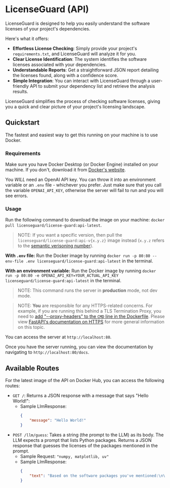 # LicenseGuard (API)
LicenseGuard is designed to help you easily understand the software licenses of your project's dependencies.

Here's what it offers:
- **Effortless License Checking**: Simply provide your project's `requirements.txt`, and LicenseGuard will analyze it for you.
- **Clear License Identification**: The system identifies the software licenses associated with your dependencies.
- **Understandable Reports**: Get a straightforward JSON report detailing the licenses found, along with a confidence score.
- **Simple Integration**: You can interact with LicenseGuard through a user-friendly API to submit your dependency list and retrieve the analysis results.

LicenseGuard simplifies the process of checking software licenses, giving you a quick and clear picture of your project's licensing landscape.


## Quickstart
The fastest and easiest way to get this running on your machine is to use Docker. 


### Requirements
Make sure you have Docker Desktop (or Docker Engine) installed on your machine. If you don't, download it from [Docker's website](https://docs.docker.com/get-started/get-docker/).

You *WILL* need an OpenAI API key. You can throw it into an environment variable or an `.env` file - whichever you prefer. Just make sure that you call the variable `OPENAI_API_KEY`, otherwise the server will fail to run and you will see errors.


### Usage
Run the following command to download the image on your machine: `docker pull licenseguard/license-guard:api-latest`.
> NOTE: If you want a specific version, then pull the `licenseguard/license-guard:api-v{x.y.z}` image instead (`x.y.z` refers to the [semantic verisoning number](https://semver.org/)).

**With `.env` file:**
Run the Docker image by running `docker run -p 80:80 --env-file .env licenseguard/license-guard:api-latest` in the terminal.

**With an environment variable:**
Run the Docker image by running `docker run -p 80:80 -e OPENAI_API_KEY=YOUR_ACTUAL_API_KEY licenseguard/license-guard:api-latest` in the terminal.

> NOTE: This command runs the server in **production** mode, not dev mode.

> NOTE: **You** are responsible for any HTTPS-related concerns. For example, if you are running this behind a TLS Termination Proxy, you need to [add "--proxy-headers" to the `CMD` line in the Dockerfile](https://fastapi.tiangolo.com/deployment/docker/#behind-a-tls-termination-proxy). Please view [FastAPI's documentation on HTTPS](https://fastapi.tiangolo.com/deployment/https/) for more general information on this topic.

You can access the server at `http://localhost:80`.

Once you have the server running, you can view the documentation by navigating to `http://localhost:80/docs`.


## Available Routes
For the latest image of the API on Docker Hub, you can access the following routes:
- `GET /`: Returns a JSON response with a message that says "Hello World!":
    - Sample LlmResponse:
        ```json
        {
            "message": "Hello World!"
        }
        ```
- `POST /llm/guess`: Takes a string (the prompt to the LLM) as its body. The LLM expects a prompt that lists Python packages. Returns a JSON response that guesses the licenses of the packages mentioned in the prompt.
    - Sample Request: `"numpy, matplotlib, uv"`
    - Sample LlmResponse:
        ```json
        {
            "text": "Based on the software packages you've mentioned:\n\n1. **NumPy** - This package is typically licensed under the BSD License.\n2. **Matplotlib** - This package is usually licensed under the Matplotlib License, which is a permissive license similar to the BSD License.\n3. **uv** - I'm not familiar with a specific software package named \"uv.\" If you could provide more context or details about it, I might be able to help further.\n\nIf you have any other packages or need more information, feel free to ask!"
        }
        ```